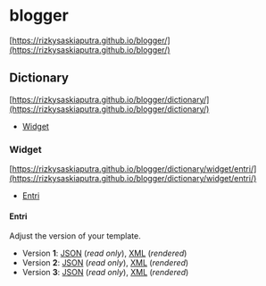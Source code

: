 # blogger
[https://rizkysaskiaputra.github.io/blogger/](https://rizkysaskiaputra.github.io/blogger/)

## Dictionary
[https://rizkysaskiaputra.github.io/blogger/dictionary/](https://rizkysaskiaputra.github.io/blogger/dictionary/)

- [Widget](https://github.com/rizkysaskiaputra/blogger/tree/master/dictionary/widget/)

### Widget
[https://rizkysaskiaputra.github.io/blogger/dictionary/widget/entri/](https://rizkysaskiaputra.github.io/blogger/dictionary/widget/entri/)

- [Entri](https://github.com/rizkysaskiaputra/blogger/tree/master/dictionary/widget/entri)

#### Entri
Adjust the version of your template.

 - Version **1**: [JSON](https://rizkysaskiaputra.github.io/blogger/dictionary/widget/entri/1.json) (*read only*), [XML](https://rizkysaskiaputra.github.io/blogger/dictionary/widget/entri/1.xml) (*rendered*)
- Version **2**: [JSON](https://rizkysaskiaputra.github.io/blogger/dictionary/widget/entri/2.json) (*read only*), [XML](https://rizkysaskiaputra.github.io/blogger/dictionary/widget/entri/2.xml) (*rendered*)
- Version **3**: [JSON](https://rizkysaskiaputra.github.io/blogger/dictionary/widget/entri/3.json) (*read only*), [XML](https://rizkysaskiaputra.github.io/blogger/dictionary/widget/entri/3.xml) (*rendered*)
